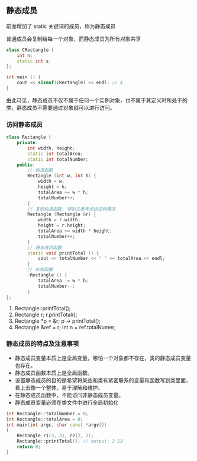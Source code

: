 ## 静态成员

前面增加了 static 关键词的成员，称为静态成员

普通成员会复制给每一个对象，而静态成员为所有对象共享

```c++
class CRectangle {
    int n;
    static int s;
};

int main () {
    cout << sizeof(CRectangle) << endl; // 4
}
```

由此可见，静态成员不仅不属于任何一个实例对象，也不属于其定义时所处于的类，静态成员不需要通过对象就可以进行访问。

### 访问静态成员

```c++
class Rectangle {
    private:
        int width, height;
        static int totalArea;
        static int totalNumber;
    public:
        // 构造函数
        Rectangle (int w, int h) {
            width = w;
            height = h;
            totalArea += w * h;
            totalNumber++;
        }
        // 复制构造函数: 特别注意考虑进这种情况
        Rectangle (Rectangle &r) {
            width = r.width;
            height = r.height;
            totalArea += width * height;
            totalNumber++;
        }
        // 静态成员函数
        static void printTotal () {
            cout << totalNumber << " " << totalArea << endl;
        }
        // 析构函数
        ~Rectangle () {
            totalArea -= w * h;
            totalNumber--;
        }
};
```

1. Rectangle::printTotal();
2. Rectangle r; r.printTotal();
3. Rectangle *p = &r; p -> printTotal();
4. Rectangle &ref = r; int n = ref.totalNumer;

### 静态成员的特点及注意事项

- 静态成员变量本质上是全局变量，哪怕一个对象都不存在，类的静态成员变量也存在。
- 静态成员函数本质上是全局函数。
- 设置静态成员的目的是希望将某些和类有紧密联系的变量和函数写到类里面，看上去像一个整体，易于理解和维护。
- 在静态成员函数中，不能访问非静态成员变量。
- 静态成员变量必须在类文件中进行全局初始化

```c++
int Rectangle::totalNumber = 0;
int Rectangle::totalArea = 0;
int main(int argc, char const *argv[])
{
    Rectangle r1(3, 3), r2(2, 2);
    Rectangle::printTotal(); // output: 2 13
    return 0;
}
```